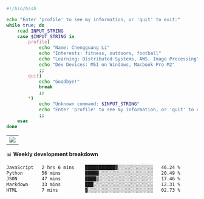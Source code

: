 ```bash
#!/bin/bash

echo "Enter 'profile' to see my information, or 'quit' to exit:"
while true; do
    read INPUT_STRING
    case $INPUT_STRING in
        profile)
            echo "Name: Chengguang Li"
            echo "Interests: fitness, outdoors, football"
            echo "Learning: Distributed Systems, AWS, Image Processing"
            echo "Dev Devices: MSI on Windows, Macbook Pro M2"
            ;;
        quit)
            echo "Goodbye!"
            break
            ;;
        *)
            echo "Unknown command: $INPUT_STRING"
            echo "Enter 'profile' to see my information, or 'quit' to exit:"
            ;;
    esac
done

```

<!--Contribution Graph-->
<table>
  <tr>
    <td>
      <picture>
        <source media="(prefers-color-scheme: light)" srcset="https://github-readme-activity-graph.vercel.app/graph?username=chengguang-li&theme=xcode&bg_color=FF000000&color=000000&hide_border=true" />
        <img src="https://github-readme-activity-graph.vercel.app/graph?username=chengguang-li&theme=xcode&bg_color=FF000000&hide_border=true" />
      </picture>
  </tr>
</table>

📊 **Weekly development breakdown**

<!--START_SECTION:waka-->

```txt
JavaScript   2 hrs 6 mins    ███████████▓░░░░░░░░░░░░░   46.24 %
Python       56 mins         █████░░░░░░░░░░░░░░░░░░░░   20.49 %
JSON         47 mins         ████▒░░░░░░░░░░░░░░░░░░░░   17.46 %
Markdown     33 mins         ███░░░░░░░░░░░░░░░░░░░░░░   12.31 %
HTML         7 mins          ▓░░░░░░░░░░░░░░░░░░░░░░░░   02.73 %
```

<!--END_SECTION:waka-->

